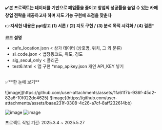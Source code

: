 ✔️**본 프로젝트는 데이터를 기반으로 폐업률을 줄이고 창업의 성공률을 높일 수 있는 카페 창업 전략을 제공하고자 하며 지도 기능 구현에 초점을 맞춘다**

👉**자세한 내용은 ppt참고 (1) 서론 / (2) 지도 구현 / (3) 분석 목적 시각화 / (4) 결론***

**코드 설명**
- cafe_location.json < 상가 데이터 (상호명, 위치, 그 외 분류)
- si_code.json < 법정동코드, 위도, 경도
- sig_seoul_only < 폴리곤
- test6.html < 맵 구현
*map_apikey.json 개인 API_KEY 넣기

<br/>
✅**한 눈에 보기**
<br/><br/>
![image](https://github.com/user-attachments/assets/1fa61f7b-936f-45d2-82a6-10f022dc4625)
![image](https://github.com/user-attachments/assets/baae231f-0308-4c26-a7cf-8aff232614bb)

![image](https://github.com/user-attachments/assets/f34a26f2-83b0-448e-a9bc-ca8d5ffa103f)
![image](https://github.com/user-attachments/assets/75196cc8-9c87-4a05-b6d6-64bc262c652c)

프로젝트 작업 기간: 2025.3.4 ~ 2025.5.27
